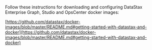 Follow these instructions for downloading and configuring DataStax Enterprise Graph, Studio and OpsCenter docker images:

[https://github.com/datastax/docker-images/blob/master/README.md#getting-started-with-datastax-and-docker](https://github.com/datastax/docker-images/blob/master/README.md#getting-started-with-datastax-and-docker)